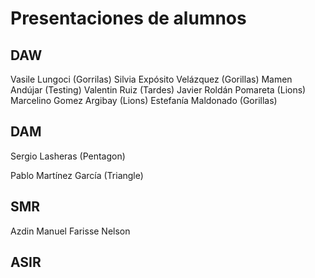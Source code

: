 # Presentaciones de alumnos

## DAW
<!-- Añade aquí tu nombre si estás en DAW -->
Vasile Lungoci (Gorrilas)
Silvia Expósito Velázquez (Gorillas)
Mamen Andújar (Testing)
Valentin Ruiz (Tardes)
Javier Roldán Pomareta (Lions)
Marcelino Gomez Argibay (Lions)
Estefanía Maldonado (Gorillas)

## DAM
Sergio Lasheras (Pentagon)
<!-- Añade aquí tu nombre si estás en DAM -->
Pablo Martínez García (Triangle)
## SMR
<!-- Añade aquí tu nombre si estás en SMR -->
Azdin Manuel Farisse Nelson

## ASIR
<!-- Añade aquí tu nombre si estás en ASIR -->

